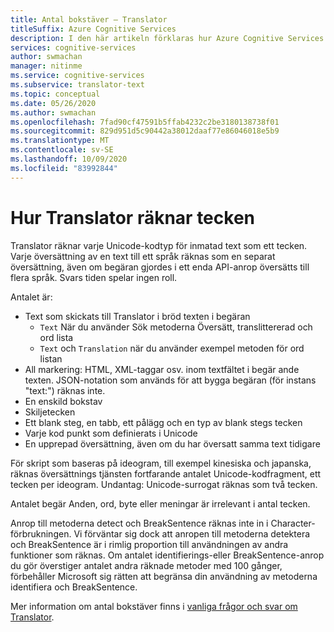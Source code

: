 ```yaml
---
title: Antal bokstäver – Translator
titleSuffix: Azure Cognitive Services
description: I den här artikeln förklaras hur Azure Cognitive Services Translator räknar tecken, så att du kan förstå hur den matar in innehåll.
services: cognitive-services
author: swmachan
manager: nitinme
ms.service: cognitive-services
ms.subservice: translator-text
ms.topic: conceptual
ms.date: 05/26/2020
ms.author: swmachan
ms.openlocfilehash: 7fad90cf47591b5ffab4232c2be3180138738f01
ms.sourcegitcommit: 829d951d5c90442a38012daaf77e86046018e5b9
ms.translationtype: MT
ms.contentlocale: sv-SE
ms.lasthandoff: 10/09/2020
ms.locfileid: "83992844"
---
```

# <a name="how-the-translator-counts-characters"></a>Hur Translator räknar tecken

Translator räknar varje Unicode-kodtyp för inmatad text som ett tecken. Varje översättning av en text till ett språk räknas som en separat översättning, även om begäran gjordes i ett enda API-anrop översätts till flera språk. Svars tiden spelar ingen roll.

Antalet är:

* Text som skickats till Translator i bröd texten i begäran
   * `Text` När du använder Sök metoderna Översätt, translittererad och ord lista
   * `Text` och `Translation` när du använder exempel metoden för ord listan
* All markering: HTML, XML-taggar osv. inom textfältet i begär ande texten. JSON-notation som används för att bygga begäran (för instans "text:") räknas inte.
* En enskild bokstav
* Skiljetecken
* Ett blank steg, en tabb, ett pålägg och en typ av blank stegs tecken
* Varje kod punkt som definierats i Unicode
* En upprepad översättning, även om du har översatt samma text tidigare

För skript som baseras på ideogram, till exempel kinesiska och japanska, räknas översättnings tjänsten fortfarande antalet Unicode-kodfragment, ett tecken per ideogram. Undantag: Unicode-surrogat räknas som två tecken.

Antalet begär Anden, ord, byte eller meningar är irrelevant i antal tecken.

Anrop till metoderna detect och BreakSentence räknas inte in i Character-förbrukningen. Vi förväntar sig dock att anropen till metoderna detektera och BreakSentence är i rimlig proportion till användningen av andra funktioner som räknas. Om antalet identifierings-eller BreakSentence-anrop du gör överstiger antalet andra räknade metoder med 100 gånger, förbehåller Microsoft sig rätten att begränsa din användning av metoderna identifiera och BreakSentence.

Mer information om antal bokstäver finns i [vanliga frågor och svar om Translator](https://www.microsoft.com/en-us/translator/faq.aspx).
